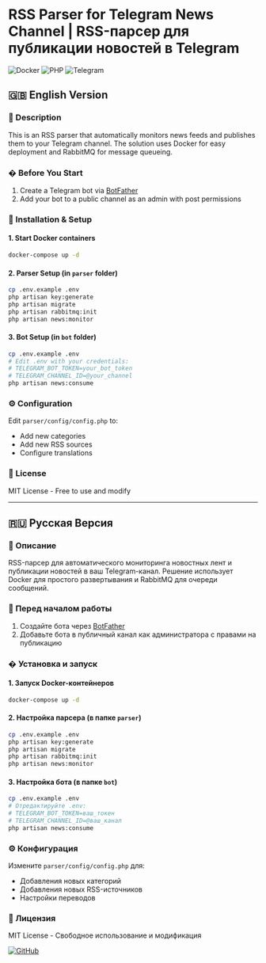 # RSS Parser for Telegram News Channel | RSS-парсер для публикации новостей в Telegram

![Docker](https://img.shields.io/badge/Docker-2CA5E0?style=for-the-badge&logo=docker&logoColor=white)
![PHP](https://img.shields.io/badge/PHP-777BB4?style=for-the-badge&logo=php&logoColor=white)
![Telegram](https://img.shields.io/badge/Telegram-2CA5E0?style=for-the-badge&logo=telegram&logoColor=white)

## 🇬🇧 English Version

### 📝 Description
This is an RSS parser that automatically monitors news feeds and publishes them to your Telegram channel. The solution uses Docker for easy deployment and RabbitMQ for message queueing.

### � Before You Start
1. Create a Telegram bot via [BotFather](https://t.me/BotFather)
2. Add your bot to a public channel as an admin with post permissions

### 🚀 Installation & Setup

#### 1. Start Docker containers
```bash
docker-compose up -d
```

#### 2. Parser Setup (in `parser` folder)
```bash
cp .env.example .env
php artisan key:generate
php artisan migrate
php artisan rabbitmq:init
php artisan news:monitor
```

#### 3. Bot Setup (in `bot` folder)
```bash
cp .env.example .env
# Edit .env with your credentials:
# TELEGRAM_BOT_TOKEN=your_bot_token
# TELEGRAM_CHANNEL_ID=@your_channel
php artisan news:consume
```

### ⚙️ Configuration
Edit `parser/config/config.php` to:
- Add new categories
- Add new RSS sources
- Configure translations

### 📜 License
MIT License - Free to use and modify

---

## 🇷🇺 Русская Версия

### 📝 Описание
RSS-парсер для автоматического мониторинга новостных лент и публикации новостей в ваш Telegram-канал. Решение использует Docker для простого развертывания и RabbitMQ для очереди сообщений.

### 🚧 Перед началом работы
1. Создайте бота через [BotFather](https://t.me/BotFather)
2. Добавьте бота в публичный канал как администратора с правами на публикацию

### � Установка и запуск

#### 1. Запуск Docker-контейнеров
```bash
docker-compose up -d
```

#### 2. Настройка парсера (в папке `parser`)
```bash
cp .env.example .env
php artisan key:generate
php artisan migrate
php artisan rabbitmq:init
php artisan news:monitor
```

#### 3. Настройка бота (в папке `bot`)
```bash
cp .env.example .env
# Отредактируйте .env:
# TELEGRAM_BOT_TOKEN=ваш_токен
# TELEGRAM_CHANNEL_ID=@ваш_канал
php artisan news:consume
```

### ⚙️ Конфигурация
Измените `parser/config/config.php` для:
- Добавления новых категорий
- Добавления новых RSS-источников
- Настройки переводов

### 📜 Лицензия
MIT License - Свободное использование и модификация


[![GitHub](https://img.shields.io/badge/View_on_GitHub-181717?style=for-the-badge&logo=GitHub&logoColor=white)](https://github.com/gxldmane/rss-to-tg-parser)